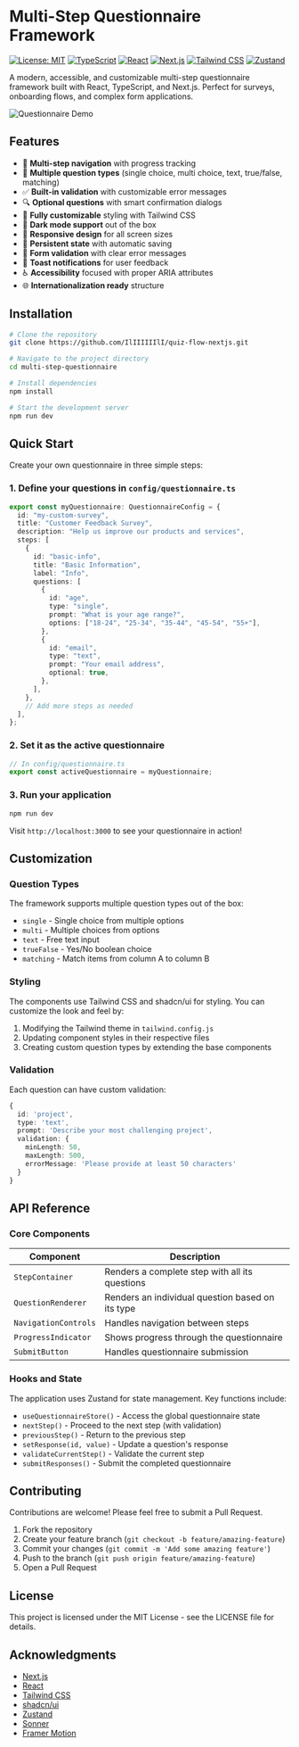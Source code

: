 # Multi-Step Questionnaire Framework

[![License: MIT](https://img.shields.io/badge/License-MIT-blue.svg)](https://opensource.org/licenses/MIT)
[![TypeScript](https://img.shields.io/badge/TypeScript-5.0-blue)](https://www.typescriptlang.org/)
[![React](https://img.shields.io/badge/React-18.0-blue)](https://reactjs.org/)
[![Next.js](https://img.shields.io/badge/Next.js-14.0-black)](https://nextjs.org/)
[![Tailwind CSS](https://img.shields.io/badge/Tailwind-3.0-38B2AC)](https://tailwindcss.com/)
[![Zustand](https://img.shields.io/badge/Zustand-4.4-yellow)](https://github.com/pmndrs/zustand)

A modern, accessible, and customizable multi-step questionnaire framework built with React, TypeScript, and Next.js. Perfect for surveys, onboarding flows, and complex form applications.

![Questionnaire Demo](https://quiz-flow-nextjs.vercel.app/)

## Features

- 🔄 **Multi-step navigation** with progress tracking
- 🧩 **Multiple question types** (single choice, multi choice, text, true/false, matching)
- ✅ **Built-in validation** with customizable error messages
- 🔍 **Optional questions** with smart confirmation dialogs
- 🎨 **Fully customizable** styling with Tailwind CSS
- 🌙 **Dark mode support** out of the box
- 📱 **Responsive design** for all screen sizes
- 💾 **Persistent state** with automatic saving
- 📝 **Form validation** with clear error messages
- 🔔 **Toast notifications** for user feedback
- ♿ **Accessibility** focused with proper ARIA attributes
- 🌐 **Internationalization ready** structure

## Installation

```bash
# Clone the repository
git clone https://github.com/IlIIIIIIlI/quiz-flow-nextjs.git

# Navigate to the project directory
cd multi-step-questionnaire

# Install dependencies
npm install

# Start the development server
npm run dev
```

## Quick Start

Create your own questionnaire in three simple steps:

### 1. Define your questions in `config/questionnaire.ts`

```typescript
export const myQuestionnaire: QuestionnaireConfig = {
  id: "my-custom-survey",
  title: "Customer Feedback Survey",
  description: "Help us improve our products and services",
  steps: [
    {
      id: "basic-info",
      title: "Basic Information",
      label: "Info",
      questions: [
        {
          id: "age",
          type: "single",
          prompt: "What is your age range?",
          options: ["18-24", "25-34", "35-44", "45-54", "55+"],
        },
        {
          id: "email",
          type: "text",
          prompt: "Your email address",
          optional: true,
        },
      ],
    },
    // Add more steps as needed
  ],
};
```

### 2. Set it as the active questionnaire

```typescript
// In config/questionnaire.ts
export const activeQuestionnaire = myQuestionnaire;
```

### 3. Run your application

```bash
npm run dev
```

Visit `http://localhost:3000` to see your questionnaire in action!

## Customization

### Question Types

The framework supports multiple question types out of the box:

- `single` - Single choice from multiple options
- `multi` - Multiple choices from options
- `text` - Free text input
- `trueFalse` - Yes/No boolean choice
- `matching` - Match items from column A to column B

### Styling

The components use Tailwind CSS and shadcn/ui for styling. You can customize the look and feel by:

1. Modifying the Tailwind theme in `tailwind.config.js`
2. Updating component styles in their respective files
3. Creating custom question types by extending the base components

### Validation

Each question can have custom validation:

```typescript
{
  id: 'project',
  type: 'text',
  prompt: 'Describe your most challenging project',
  validation: {
    minLength: 50,
    maxLength: 500,
    errorMessage: 'Please provide at least 50 characters'
  }
}
```

## API Reference

### Core Components

| Component            | Description                                      |
| -------------------- | ------------------------------------------------ |
| `StepContainer`      | Renders a complete step with all its questions   |
| `QuestionRenderer`   | Renders an individual question based on its type |
| `NavigationControls` | Handles navigation between steps                 |
| `ProgressIndicator`  | Shows progress through the questionnaire         |
| `SubmitButton`       | Handles questionnaire submission                 |

### Hooks and State

The application uses Zustand for state management. Key functions include:

- `useQuestionnaireStore()` - Access the global questionnaire state
- `nextStep()` - Proceed to the next step (with validation)
- `previousStep()` - Return to the previous step
- `setResponse(id, value)` - Update a question's response
- `validateCurrentStep()` - Validate the current step
- `submitResponses()` - Submit the completed questionnaire

## Contributing

Contributions are welcome! Please feel free to submit a Pull Request.

1. Fork the repository
2. Create your feature branch (`git checkout -b feature/amazing-feature`)
3. Commit your changes (`git commit -m 'Add some amazing feature'`)
4. Push to the branch (`git push origin feature/amazing-feature`)
5. Open a Pull Request

## License

This project is licensed under the MIT License - see the LICENSE file for details.

## Acknowledgments

- [Next.js](https://nextjs.org/)
- [React](https://reactjs.org/)
- [Tailwind CSS](https://tailwindcss.com/)
- [shadcn/ui](https://ui.shadcn.com/)
- [Zustand](https://github.com/pmndrs/zustand)
- [Sonner](https://github.com/emilkowalski/sonner)
- [Framer Motion](https://www.framer.com/motion/)
